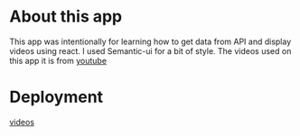# About this app

This app was intentionally for learning how to get data from API and display videos using react.
I used Semantic-ui for a bit of style.
The videos used on this app it is from [youtube](https://youtube.com)

# Deployment
[videos](https://videos-hooks-lac-alpha.vercel.app)